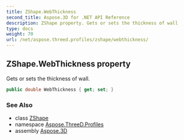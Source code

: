 ```yaml
---
title: ZShape.WebThickness
second_title: Aspose.3D for .NET API Reference
description: ZShape property. Gets or sets the thickness of wall
type: docs
weight: 70
url: /net/aspose.threed.profiles/zshape/webthickness/
---
```

## ZShape.WebThickness property

Gets or sets the thickness of wall.

```csharp
public double WebThickness { get; set; }
```

### See Also

* class [ZShape](../)
* namespace [Aspose.ThreeD.Profiles](../../zshape/)
* assembly [Aspose.3D](../../../)


